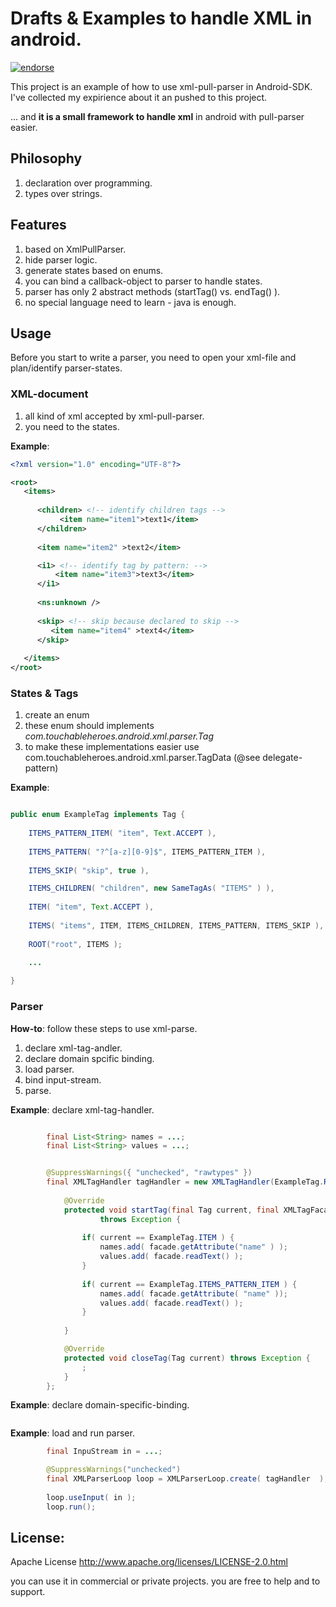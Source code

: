 Drafts & Examples to handle XML in android.
===========================================

[![endorse](https://api.coderwall.com/drdrej/endorsecount.png)](https://coderwall.com/drdrej)


This project is an example of how to use xml-pull-parser in Android-SDK.
I've collected my expirience about it an pushed to this project.

... and **it is a small framework to handle xml** in android with pull-parser easier.


## Philosophy 
1. declaration over programming. 
2. types over strings.

## Features
1. based on XmlPullParser.
2. hide parser logic.
3. generate states based on enums.
4. you can bind a callback-object to parser to handle states.
5. parser has only 2 abstract methods (startTag() vs. endTag() ).
6. no special language need to learn - java is enough.


## Usage

Before you start to write a parser, you need to open your xml-file and 
plan/identify parser-states. 

### XML-document

1. all kind of xml accepted by xml-pull-parser.
2. you need to the states.

**Example**:

```xml
<?xml version="1.0" encoding="UTF-8"?>

<root>
   <items>
      
	  <children> <!-- identify children tags -->
	       <item name="item1">text1</item>
	  </children>
	  
	  <item name="item2" >text2</item>

	  <i1> <!-- identify tag by pattern: -->
	      <item name="item3">text3</item>
	  </i1>
	  	  
      <ns:unknown />
	  
      <skip> <!-- skip because declared to skip -->
         <item name="item4" >text4</item>
      </skip>
            
   </items>
</root>

```


### States & Tags

1. create an enum
2. these enum should implements *com.touchableheroes.android.xml.parser.Tag*
3. to make these implementations easier use com.touchableheroes.android.xml.parser.TagData (@see delegate-pattern)

**Example**:

```java

public enum ExampleTag implements Tag {
	
	ITEMS_PATTERN_ITEM( "item", Text.ACCEPT ),
	
	ITEMS_PATTERN( "?^[a-z][0-9]$", ITEMS_PATTERN_ITEM ),
	
	ITEMS_SKIP( "skip", true ),

	ITEMS_CHILDREN( "children", new SameTagAs( "ITEMS" ) ),
	
	ITEM( "item", Text.ACCEPT ),
	
	ITEMS( "items", ITEM, ITEMS_CHILDREN, ITEMS_PATTERN, ITEMS_SKIP ),
	
	ROOT("root", ITEMS );

    ...
    
}

```





### Parser

**How-to**: follow these steps to use xml-parse.

1. declare xml-tag-andler.
2. declare domain spcific binding.
3. load parser.
4. bind input-stream.
5. parse. 


**Example**: declare xml-tag-handler.

```java

		final List<String> names = ...;
		final List<String> values = ...;


		@SuppressWarnings({ "unchecked", "rawtypes" })
		final XMLTagHandler tagHandler = new XMLTagHandler(ExampleTag.ROOT, callback) {
			
			@Override
			protected void startTag(final Tag current, final XMLTagFacade facade)
					throws Exception {
				
				if( current == ExampleTag.ITEM ) {
					names.add( facade.getAttribute("name" ) );
					values.add( facade.readText() );
				}
				
				if( current == ExampleTag.ITEMS_PATTERN_ITEM ) {
					names.add( facade.getAttribute( "name" ));
					values.add( facade.readText() );
				}
					
			}

			@Override
			protected void closeTag(Tag current) throws Exception {
				;
			}
		};
```

**Example**: declare domain-specific-binding.

```java


```


**Example**: load and run parser.

```java
        final InpuStream in = ...;

		@SuppressWarnings("unchecked")
		final XMLParserLoop loop = XMLParserLoop.create( tagHandler  );
		
		loop.useInput( in );
		loop.run();

```



## License: 
Apache License
http://www.apache.org/licenses/LICENSE-2.0.html

you can use it in commercial or private projects. you are free to help and to support.


